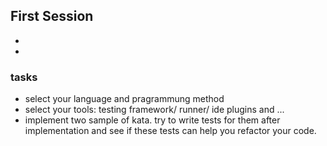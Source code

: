 ## First Session
-
-

### tasks
- select your language and pragrammung method
- select your tools: testing framework/ runner/ ide plugins and ...
- implement two sample of kata. try to write tests for them after implementation and see if these tests can help you refactor your code.